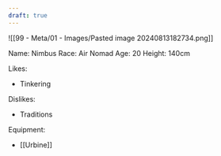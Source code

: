 ```yaml
---
draft: true
---
```

![[99 - Meta/01 - Images/Pasted image 20240813182734.png]]

Name: Nimbus
Race: Air Nomad
Age: 20
Height: 140cm

Likes:
- Tinkering

Dislikes:
- Traditions

Equipment:
- [[Urbine]]